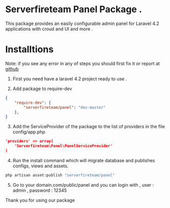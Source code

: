 Serverfireteam Panel Package .
=====

This package provides an easily configurable admin panel for Laravel 4.2 applications with croud and UI and more .

Installtions
====
Note: if you see any error in any of steps you should first fix it or report at [github](https://github.com/serverfireteam/panel/issues/new)


1. First you need have a laravel 4.2 project ready to use . 

2. Add package to require-dev 

```json
{
    "require-dev": {
        "serverfireteam/panel": "dev-master"
    },
}
```

3. Add the ServiceProvider of the package to the list of providers in the file config/app.php

```json
'providers' => array(
    'Serverfireteam\Panel\PanelServiceProvider'
)
```

4. Run the install command which will migrate database and publishes configs, views and assets.  

```bash
php artisan asset:publish "serverfireteam/panel"
```

5. Go to your domain.com/public/panel and you can login with , user : admin , password : 12345



Thank you for using our package 

